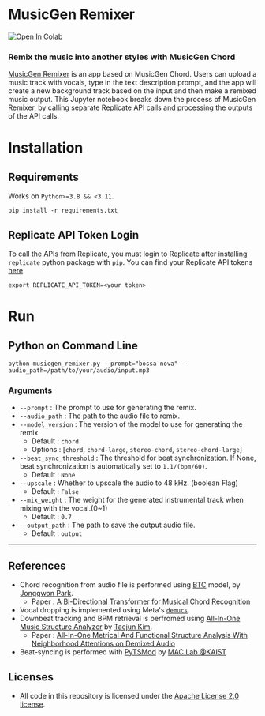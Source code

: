 # MusicGen Remixer
[![Open In Colab](https://colab.research.google.com/assets/colab-badge.svg)](https://colab.research.google.com/github/sakemin/musicgen-remixer-replicate-api-caller/blob/main/musicgen_remixer.ipynb)
### Remix the music into another styles with MusicGen Chord
[MusicGen Remixer](https://replicate.com/sakemin/musicgen-remixer) is an app based on MusicGen Chord. Users can upload a music track with vocals, type in the text description prompt, and the app will create a new background track based on the input and then make a remixed music output.
This Jupyter notebook breaks down the process of MusicGen Remixer, by calling separate Replicate API calls and processing the outputs of the API calls.
# Installation
## Requirements
Works on `Python>=3.8 && <3.11`.
```
pip install -r requirements.txt
```
## Replicate API Token Login
To call the APIs from Replicate, you must login to Replicate after installing `replicate` python package with `pip`.
You can find your Replicate API tokens [here](https://replicate.com/account).
```
export REPLICATE_API_TOKEN=<your token>
```
# Run
## Python on Command Line
```
python musicgen_remixer.py --prompt="bossa nova" --audio_path=/path/to/your/audio/input.mp3
```
### Arguments
- `--prompt` : The prompt to use for generating the remix.
- `--audio_path` : The path to the audio file to remix.
- `--model_version` : The version of the model to use for generating the remix.
  - Default : `chord`
  - Options : [`chord`, `chord-large`, `stereo-chord`, `stereo-chord-large`]
- `--beat_sync_threshold` : The threshold for beat synchronization. If None, beat synchronization is automatically set to `1.1/(bpm/60)`.
  - Default : `None`
- `--upscale` : Whether to upscale the audio to 48 kHz. (boolean Flag)
  - Default : `False`
- `--mix_weight` : The weight for the generated instrumental track when mixing with the vocal.(0~1)
  - Default : `0.7`
- `--output_path` : The path to save the output audio file.
  - Default : `output` 
---
## References
- Chord recognition from audio file is performed using [BTC](https://github.com/jayg996/BTC-ISMIR19) model, by [Jonggwon Park](https://github.com/jayg996).
	- Paper : [A Bi-Directional Transformer for Musical Chord Recognition](https://arxiv.org/abs/1907.02698)
- Vocal dropping is implemented using Meta's [`demucs`](https://github.com/facebookresearch/demucs).
- Downbeat tracking and BPM retrieval is perfromed using [All-In-One Music Structure Analyzer](https://github.com/mir-aidj/all-in-one#all-in-one-music-structure-analyzer) by [Taejun Kim](https://github.com/mir-aidj).
  - Paper : [All-In-One Metrical And Functional Structure Analysis With Neighborhood Attentions on Demixed Audio](https://arxiv.org/abs/2307.16425)
- Beat-syncing is performed with [PyTSMod](https://github.com/KAIST-MACLab/PyTSMod) by [MAC Lab @KAIST](https://github.com/KAIST-MACLab)
## Licenses
- All code in this repository is licensed under the [Apache License 2.0 license](https://github.com/sakemin/musicgen-remixer/blob/main/LICENSE).
